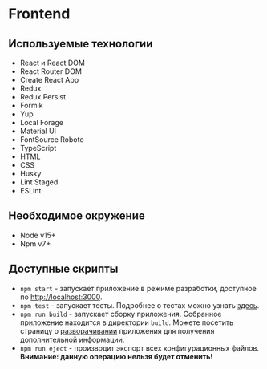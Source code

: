# Frontend

## Используемые технологии

- React и React DOM
- React Router DOM
- Create React App
- Redux
- Redux Persist
- Formik
- Yup
- Local Forage
- Material UI
- FontSource Roboto
- TypeScript
- HTML
- CSS
- Husky
- Lint Staged
- ESLint

## Необходимое окружение

- Node v15+
- Npm v7+

## Доступные скрипты

- `npm start` - запускает приложение в режиме разработки, доступное по [http://localhost:3000](http://localhost:3000).
- `npm test` - запускает тесты. Подробнее о тестах можно узнать [здесь](https://facebook.github.io/create-react-app/docs/running-tests).
- `npm run build` - запускает сборку приложения. Собранное приложение находится в директории `build`. Можете посетить страницу о [разворачивании](https://facebook.github.io/create-react-app/docs/deployment) приложения для получения дополнительной информации.
- `npm run eject` - производит экспорт всех конфигурационных файлов. **Внимание: данную операцию нельзя будет отменить!**
